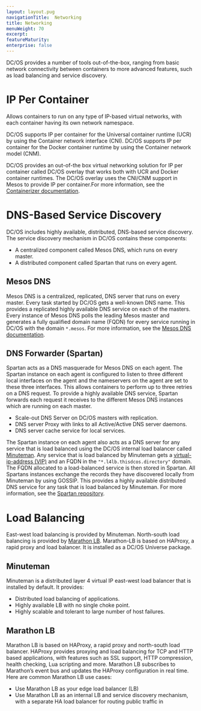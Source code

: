 ```yaml
---
layout: layout.pug
navigationTitle:  Networking
title: Networking
menuWeight: 70
excerpt:
featureMaturity:
enterprise: false
---
```


<!-- This source repo for this topic is https://github.com/dcos/dcos-docs -->


DC/OS provides a number of tools out-of-the-box, ranging from basic network connectivity between containers to more advanced features, such as load balancing and service discovery. 

# IP Per Container
Allows containers to run on any type of IP-based virtual networks, with each container having its own network namespace.

DC/OS supports IP per container for the Universal container runtime (UCR) by using the Container network interface (CNI). DC/OS supports IP per container for the Docker container runtime by using the Container network model (CNM).

DC/OS provides an out-of-the box virtual networking solution for IP per container called DC/OS overlay that works both with UCR and Docker container runtimes. The DC/OS overlay uses the CNI/CNM support in Mesos to provide IP per container.For more information, see the [Containerizer documentation](/1.10/deploying-services/containerizers/).

# DNS-Based Service Discovery
DC/OS includes highly available, distributed, DNS-based service discovery. The service discovery mechanism in DC/OS contains these components:

- A centralized component called Mesos DNS, which runs on every master.
- A distributed component called Spartan that runs on every agent.

## Mesos DNS
Mesos DNS is a centralized, replicated, DNS server that runs on every master. Every task started by DC/OS gets a well-known DNS name. This provides a replicated highly available DNS service on each of the masters. Every instance of Mesos DNS polls the leading Mesos master and generates a fully qualified domain name (FQDN) for every service running in DC/OS with the domain `*.mesos`.  For more information, see the [Mesos DNS documentation](/1.10/networking/mesos-dns/).

## DNS Forwarder (Spartan)
Spartan acts as a DNS masquerade for Mesos DNS on each agent. The Spartan instance on each agent is configured to listen to three different local interfaces on the agent and the nameservers on the agent are set to these three interfaces. This allows containers to perform up to three retries on a DNS request. To provide a highly available DNS service, Spartan forwards each request it receives to the different Mesos DNS instances which are running on each master.

- Scale-out DNS Server on DC/OS masters with replication.
- DNS server Proxy with links to all Active/Active DNS server daemons.
- DNS server cache service for local services.

The Spartan instance on each agent also acts as a DNS server for any service that is load balanced using the DC/OS internal load balancer called [Minuteman](/1.10/networking/mesos-dns/). Any service that is load balanced by Minuteman gets a [virtual-ip-address (VIP)](/1.10/networking/mesos-dns/) and an FQDN in the `"*.l4lb.thisdcos.directory"` domain. The FQDN allocated to a load-balanced service is then stored in Spartan. All Spartans instances exchange the records they have discovered locally from Minuteman by using GOSSIP. This provides a highly available distributed DNS service for any task that is load balanced by Minuteman. For more information, see the [Spartan repository](https://github.com/dcos/spartan).

# Load Balancing
East-west load balancing is provided by Minuteman. North-south load balancing is provided by [Marathon LB](/1.10/networking/marathon-lb/). Marathon-LB is based on HAProxy, a rapid proxy and load balancer. It is installed as a DC/OS Universe package.

## Minuteman
Minuteman is a distributed layer 4 virtual IP east-west load balancer that is installed by default. It provides:

- Distributed load balancing of applications.
- Highly available LB with no single choke point.
- Highly scalable and tolerant to large number of host failures.


## Marathon LB
Marathon LB is based on HAProxy, a rapid proxy and north-south load balancer. HAProxy provides proxying and load balancing for TCP and HTTP based applications, with features such as SSL support, HTTP compression, health checking, Lua scripting and more. Marathon LB subscribes to Marathon’s event bus and updates the HAProxy configuration in real time. Here are common Marathon LB use cases:

- Use Marathon LB as your edge load balancer (LB)
- Use Marathon LB as an internal LB and service discovery mechanism, with a separate HA load balancer for routing public traffic in
